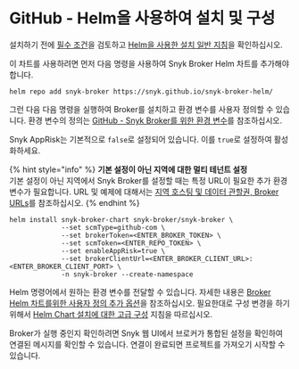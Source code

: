 # GitHub - Helm을 사용하여 설치 및 구성

설치하기 전에 [필수 조건](./)을 검토하고 [Helm을 사용한 설치 일반 지침](../install-and-configure-broker-using-helm.md)을 확인하십시오.

이 차트를 사용하려면 먼저 다음 명령을 사용하여 Snyk Broker Helm 차트를 추가해야 합니다.

`helm repo add snyk-broker https://snyk.github.io/snyk-broker-helm/`&#x20;

그런 다음 다음 명령을 실행하여 Broker를 설치하고 환경 변수를 사용자 정의할 수 있습니다. 환경 변수의 정의는 [GitHub - Snyk Broker를 위한 환경 변수](github-environment-variables-for-snyk-broker.md)를 참조하십시오.

Snyk AppRisk는 기본적으로 `false`로 설정되어 있습니다. 이를 `true`로 설정하여 활성화하세요.

{% hint style="info" %}
**기본 설정이 아닌 지역에 대한 멀티 테넌트 설정**\
기본 설정이 아닌 지역에서 Snyk Broker를 설정할 때는 특정 URL이 필요한 추가 환경 변수가 필요합니다. URL 및 예제에 대해서는 [지역 호스팅 및 데이터 관할권, Broker URLs](https://docs.snyk.io/working-with-snyk/regional-hosting-and-data-residency#broker-urls)를 참조하십시오.
{% endhint %}

```
helm install snyk-broker-chart snyk-broker/snyk-broker \
             --set scmType=github-com \
             --set brokerToken=<ENTER_BROKER_TOKEN> \
             --set scmToken=<ENTER_REPO_TOKEN> \
             --set enableAppRisk=true \
             --set brokerClientUrl=<ENTER_BROKER_CLIENT_URL>:<ENTER_BROKER_CLIENT_PORT> \
             -n snyk-broker --create-namespace
```

Helm 명령어에서 원하는 환경 변수를 전달할 수 있습니다. 자세한 내용은 [Broker Helm 차트를위한 사용자 정의 추가 옵션](../advanced-configuration-for-helm-chart-installation/custom-additional-options-for-broker-helm-chart-installation.md)을 참조하십시오. 필요한대로 구성 변경을 하기 위해서 [Helm Chart 설치에 대한 고급 구성](../advanced-configuration-for-helm-chart-installation/) 지침을 따르십시오.

Broker가 실행 중인지 확인하려면 Snyk 웹 UI에서 브로커가 통합된 설정을 확인하여 연결된 메시지를 확인할 수 있습니다. 연결이 완료되면 프로젝트를 가져오기 시작할 수 있습니다.